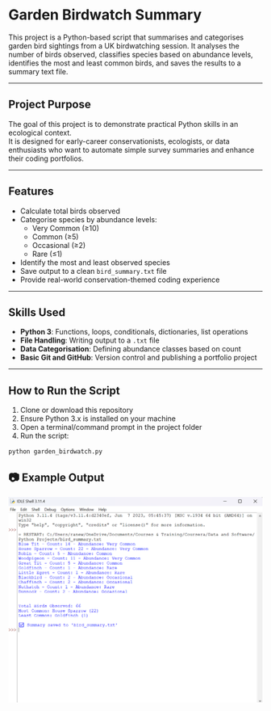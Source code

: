 #  Garden Birdwatch Summary
This project is a Python-based script that summarises and categorises garden bird sightings from a UK birdwatching session.
It analyses the number of birds observed, classifies species based on abundance levels, identifies the most and least common birds, and saves the results to a summary text file.

---

##  Project Purpose

The goal of this project is to demonstrate practical Python skills in an ecological context.  
It is designed for early-career conservationists, ecologists, or data enthusiasts who want to automate simple survey summaries and enhance their coding portfolios.

---

##  Features

- Calculate total birds observed
- Categorise species by abundance levels:
  - Very Common (≥10)
  - Common (≥5)
  - Occasional (≥2)
  - Rare (≤1)
- Identify the most and least observed species
- Save output to a clean `bird_summary.txt` file
- Provide real-world conservation-themed coding experience

---

##  Skills Used

- **Python 3**: Functions, loops, conditionals, dictionaries, list operations
- **File Handling**: Writing output to a `.txt` file
- **Data Categorisation**: Defining abundance classes based on count
- **Basic Git and GitHub**: Version control and publishing a portfolio project

---

##  How to Run the Script

1. Clone or download this repository
2. Ensure Python 3.x is installed on your machine
3. Open a terminal/command prompt in the project folder
4. Run the script:
```bash
python garden_birdwatch.py
```
## 📷 Example Output

![Birdwatch Summary Output](example_output.png) 




